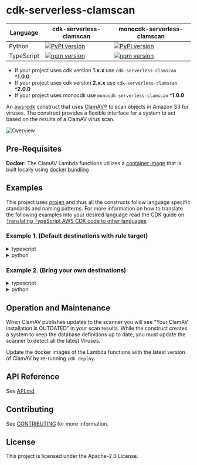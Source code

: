 # cdk-serverless-clamscan

| Language   | cdk-serverless-clamscan                                                                                   | monocdk-serverless-clamscan                                                                                       |
| ---------- | ----------------------------------------------------------------------------------------- | ------------------------------------------------------------------------------------------------- |
| Python     | [![PyPI version](https://badge.fury.io/py/cdk-serverless-clamscan.svg)](https://badge.fury.io/py/cdk-serverless-clamscan) | [![PyPI version](https://badge.fury.io/py/monocdk-serverless-clamscan.svg)](https://badge.fury.io/py/monocdk-serverless-clamscan) |
| TypeScript | [![npm version](https://badge.fury.io/js/cdk-serverless-clamscan.svg)](https://badge.fury.io/js/cdk-serverless-clamscan)  | [![npm version](https://badge.fury.io/js/monocdk-serverless-clamscan.svg)](https://badge.fury.io/js/monocdk-serverless-clamscan)  |

* If your project uses cdk version **1.x.x** use `cdk-serverless-clamscan` **^1.0.0**
* If your project uses cdk version **2.x.x** use `cdk-serverless-clamscan` **^2.0.0**
* If your project uses monocdk use `monocdk-serverless-clamscan` **^1.0.0**

An [aws-cdk](https://github.com/aws/aws-cdk) construct that uses [ClamAV®](https://www.clamav.net/) to scan objects in Amazon S3 for viruses. The construct provides a flexible interface for a system to act based on the results of a ClamAV virus scan.

![Overview](serverless-clamscan.png)

## Pre-Requisites

**Docker:** The ClamAV Lambda functions utilizes a [container image](https://aws.amazon.com/blogs/aws/new-for-aws-lambda-container-image-support/) that is built locally using [docker bundling](https://aws.amazon.com/blogs/devops/building-apps-with-aws-cdk/)

## Examples

This project uses [projen](https://github.com/projen/projen) and thus all the constructs follow language specific standards and naming patterns. For more information on how to translate the following examples into your desired language read the CDK guide on [Translating TypeScript AWS CDK code to other languages](https://docs.aws.amazon.com/cdk/latest/guide/multiple_languages.html)

### Example 1. (Default destinations with rule target)

<details><summary>typescript</summary>
<p>

```python
import { RuleTargetInput } from '@aws-cdk/aws-events';
import { SnsTopic } from '@aws-cdk/aws-events-targets';
import { Bucket } from '@aws-cdk/aws-s3';
import { Topic } from '@aws-cdk/aws-sns';
import { Construct, Stack, StackProps } from '@aws-cdk/core';
import { ServerlessClamscan } from 'cdk-serverless-clamscan';

export class CdkTestStack extends Stack {
  constructor(scope: Construct, id: string, props?: StackProps) {
    super(scope, id, props);

    const bucket_1 = new Bucket(this, 'rBucket1');
    const bucket_2 = new Bucket(this, 'rBucket2');
    const bucketList = [bucket_1, bucket_2];
    const sc = new ServerlessClamscan(this, 'rClamscan', {
      buckets: bucketList,
    });
    const bucket_3 = new Bucket(this, 'rBucket3');
    sc.addSourceBucket(bucket_3);
    const infectedTopic = new Topic(this, 'rInfectedTopic');
    sc.infectedRule?.addTarget(
      new SnsTopic(infectedTopic, {
        message: RuleTargetInput.fromEventPath(
          '$.detail.responsePayload.message',
        ),
      }),
    );
  }
}
```

</p>
</details><details><summary>python</summary>
<p>

```python
from aws_cdk import (
  core as core,
  aws_events as events,
  aws_events_targets as events_targets,
  aws_s3 as s3,
  aws_sns as sns
)
from cdk_serverless_clamscan import ServerlessClamscan

class CdkTestStack(core.Stack):

  def __init__(self, scope: core.Construct, construct_id: str, **kwargs) -> None:
    super().__init__(scope, construct_id, **kwargs)

    bucket_1 = s3.Bucket(self, "rBucket1")
    bucket_2 = s3.Bucket(self, "rBucket2")
    bucketList = [ bucket_1, bucket_2 ]
    sc = ServerlessClamscan(self, "rClamScan",
      buckets=bucketList,
    )
    bucket_3 = s3.Bucket(self, "rBucket3")
    sc.add_source_bucket(bucket_3)
    infected_topic = sns.Topic(self, "rInfectedTopic")
    if sc.infected_rule != None:
      sc.infected_rule.add_target(
        events_targets.SnsTopic(
          infected_topic,
          message=events.RuleTargetInput.from_event_path('$.detail.responsePayload.message'),
        )
      )
```

</p>
</details>

### Example 2. (Bring your own destinations)

<details><summary>typescript</summary>
<p>

```python
import {
  SqsDestination,
  EventBridgeDestination,
} from '@aws-cdk/aws-lambda-destinations';
import { Bucket } from '@aws-cdk/aws-s3';
import { Queue } from '@aws-cdk/aws-sqs';
import { Construct, Stack, StackProps } from '@aws-cdk/core';
import { ServerlessClamscan } from 'cdk-serverless-clamscan';

export class CdkTestStack extends Stack {
  constructor(scope: Construct, id: string, props?: StackProps) {
    super(scope, id, props);

    const bucket_1 = new Bucket(this, 'rBucket1');
    const bucket_2 = new Bucket(this, 'rBucket2');
    const bucketList = [bucket_1, bucket_2];
    const queue = new Queue(this, 'rQueue');
    const sc = new ServerlessClamscan(this, 'default', {
      buckets: bucketList,
      onResult: new EventBridgeDestination(),
      onError: new SqsDestination(queue),
    });
    const bucket_3 = new Bucket(this, 'rBucket3');
    sc.addSourceBucket(bucket_3);
  }
}
```

</p>
</details><details><summary>python</summary>
<p>

```python
from aws_cdk import (
  core as core,
  aws_lambda_destinations as lambda_destinations,
  aws_s3 as s3,
  aws_sqs as sqs
)
from cdk_serverless_clamscan import ServerlessClamscan

class CdkTestStack(core.Stack):

  def __init__(self, scope: core.Construct, construct_id: str, **kwargs) -> None:
    super().__init__(scope, construct_id, **kwargs)

    bucket_1 = s3.Bucket(self, "rBucket1")
    bucket_2 = s3.Bucket(self, "rBucket2")
    bucketList = [ bucket_1, bucket_2 ]
    queue = sqs.Queue(self, "rQueue")
    sc = ServerlessClamscan(self, "rClamScan",
      buckets=bucketList,
      on_result=lambda_destinations.EventBridgeDestination(),
      on_error=lambda_destinations.SqsDestination(queue),
    )
    bucket_3 = s3.Bucket(self, "rBucket3")
    sc.add_source_bucket(bucket_3)
```

</p>
</details>

## Operation and Maintenance

When ClamAV publishes updates to the scanner you will see “Your ClamAV installation is OUTDATED” in your scan results. While the construct creates a system to keep the database definitions up to date, you must update the scanner to detect all the latest Viruses.

Update the docker images of the Lambda functions with the latest version of ClamAV by re-running `cdk deploy`.

## API Reference

See [API.md](./API.md).

## Contributing

See [CONTRIBUTING](./CONTRIBUTING.md) for more information.

## License

This project is licensed under the Apache-2.0 License.
